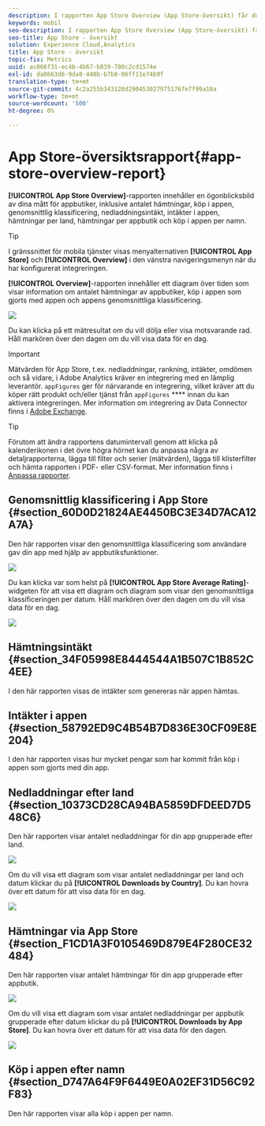 ```yaml
---
description: I rapporten App Store Overview (App Store-översikt) får du en ögonblicksbild av dina mått för appbutiker, inklusive antalet hämtningar, köp i appen, genomsnittlig klassificering, nedladdningsintäkter, intäkter i appen, nedladdningar per land, nedladdningar per appbutik och köp i appen per namn.
keywords: mobil
seo-description: I rapporten App Store Overview (App Store-översikt) får du en ögonblicksbild av dina mått för appbutiker, inklusive antalet hämtningar, köp i appen, genomsnittlig klassificering, nedladdningsintäkter, intäkter i appen, nedladdningar per land, nedladdningar per appbutik och köp i appen per namn.
seo-title: App Store - översikt
solution: Experience Cloud,Analytics
title: App Store - översikt
topic-fix: Metrics
uuid: ac066f31-ec4b-4b67-b839-780c2cd1574e
exl-id: da8663d6-9da8-440b-b7b8-06ff11e74b9f
translation-type: tm+mt
source-git-commit: 4c2a255b343128d2904530279751767e7f99a10a
workflow-type: tm+mt
source-wordcount: '500'
ht-degree: 0%

---
```


# App Store-översiktsrapport{#app-store-overview-report}

**[!UICONTROL App Store Overview]**-rapporten innehåller en ögonblicksbild av dina mått för appbutiker, inklusive antalet hämtningar, köp i appen, genomsnittlig klassificering, nedladdningsintäkt, intäkter i appen, hämtningar per land, hämtningar per appbutik och köp i appen per namn.

>[!TIP]
>
>I gränssnittet för mobila tjänster visas menyalternativen **[!UICONTROL App Store]** och **[!UICONTROL Overview]** i den vänstra navigeringsmenyn när du har konfigurerat integreringen.

**[!UICONTROL Overview]**-rapporten innehåller ett diagram över tiden som visar information om antalet hämtningar av appbutiker, köp i appen som gjorts med appen och appens genomsnittliga klassificering.

![](assets/app_store_metrics.png)

Du kan klicka på ett mätresultat om du vill dölja eller visa motsvarande rad. Håll markören över den dagen om du vill visa data för en dag.

>[!IMPORTANT]
>
>Mätvärden för App Store, t.ex. nedladdningar, rankning, intäkter, omdömen och så vidare, i Adobe Analytics kräver en integrering med en lämplig leverantör. `appFigures` ger för närvarande en integrering, vilket kräver att du köper rätt produkt och/eller tjänst från  `appFigures` **** innan du kan aktivera integreringen. Mer information om integrering av Data Connector finns i [Adobe Exchange](https://www.adobeexchange.com/experiencecloud.html).

>[!TIP]
>
>Förutom att ändra rapportens datumintervall genom att klicka på kalenderikonen i det övre högra hörnet kan du anpassa några av detaljrapporterna, lägga till filter och serier (mätvärden), lägga till klisterfilter och hämta rapporten i PDF- eller CSV-format. Mer information finns i [Anpassa rapporter](/help/using/usage/reports-customize/reports-customize.md).

## Genomsnittlig klassificering i App Store {#section_60D0D21824AE4450BC3E34D7ACA12A7A}

Den här rapporten visar den genomsnittliga klassificering som användare gav din app med hjälp av appbutiksfunktioner.

![](assets/app_store_rating.png)

Du kan klicka var som helst på **[!UICONTROL App Store Average Rating]**-widgeten för att visa ett diagram och diagram som visar den genomsnittliga klassificeringen per datum. Håll markören över den dagen om du vill visa data för en dag.

![](assets/app_store_downloads_detail.png)

## Hämtningsintäkt {#section_34F05998E8444544A1B507C1B852C4EE}

I den här rapporten visas de intäkter som genereras när appen hämtas.

## Intäkter i appen {#section_58792ED9C4B54B7D836E30CF09E8E204}

I den här rapporten visas hur mycket pengar som har kommit från köp i appen som gjorts med din app.

## Nedladdningar efter land {#section_10373CD28CA94BA5859DFDEED7D548C6}

Den här rapporten visar antalet nedladdningar för din app grupperade efter land.

![](assets/country.png)

Om du vill visa ett diagram som visar antalet nedladdningar per land och datum klickar du på **[!UICONTROL Downloads by Country]**. Du kan hovra över ett datum för att visa data för en dag.

![](assets/downloads_by_country.png)

## Hämtningar via App Store {#section_F1CD1A3F0105469D879E4F280CE32484}

Den här rapporten visar antalet hämtningar för din app grupperade efter appbutik.

![](assets/app_store.png)

Om du vill visa ett diagram som visar antalet nedladdningar per appbutik grupperade efter datum klickar du på **[!UICONTROL Downloads by App Store]**. Du kan hovra över ett datum för att visa data för den dagen.

![](assets/app_store_downloads_detail.png)

## Köp i appen efter namn {#section_D747A64F9F6449E0A02EF31D56C92F83}

Den här rapporten visar alla köp i appen per namn.
